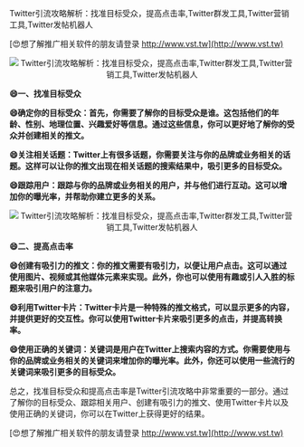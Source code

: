 Twitter引流攻略解析：找准目标受众，提高点击率,Twitter群发工具,Twitter营销工具,Twitter发帖机器人

[😍想了解推广相关软件的朋友请登录 http://www.vst.tw](http://www.vst.tw)

 <center><img src="https://vst.tw/MP4/tuiguang/png/0.png" alt="Twitter引流攻略解析：找准目标受众，提高点击率,Twitter群发工具,Twitter营销工具,Twitter发帖机器人"></center>

**😄一、找准目标受众**

**😄确定你的目标受众：首先，你需要了解你的目标受众是谁。这包括他们的年龄、性别、地理位置、兴趣爱好等信息。通过这些信息，你可以更好地了解你的受众并创建相关的推文。**

**😄关注相关话题：Twitter上有很多话题，你需要关注与你的品牌或业务相关的话题。这样可以让你的推文出现在相关话题的搜索结果中，吸引更多的目标受众。**

**😄跟踪用户：跟踪与你的品牌或业务相关的用户，并与他们进行互动。这可以增加你的曝光率，并帮助你建立更多的关系。**

 <center><img src="https://vst.tw/MP4/tuiguang/png/6.png" alt="Twitter引流攻略解析：找准目标受众，提高点击率,Twitter群发工具,Twitter营销工具,Twitter发帖机器人"></center>

**😄二、提高点击率**

**😄创建有吸引力的推文：你的推文需要有吸引力，以便让用户点击。这可以通过使用图片、视频或其他媒体元素来实现。此外，你也可以使用有趣或引人入胜的标题来吸引用户的注意力。**

**😄利用Twitter卡片：Twitter卡片是一种特殊的推文格式，可以显示更多的内容，并提供更好的交互性。你可以使用Twitter卡片来吸引更多的点击，并提高转换率。**

**😄使用正确的关键词：关键词是用户在Twitter上搜索内容的方式。你需要使用与你的品牌或业务相关的关键词来增加你的曝光率。此外，你还可以使用一些流行的关键词来吸引更多的目标受众。**

总之，找准目标受众和提高点击率是Twitter引流攻略中非常重要的一部分。通过了解你的目标受众、跟踪相关用户、创建有吸引力的推文、使用Twitter卡片以及使用正确的关键词，你可以在Twitter上获得更好的结果。

[😍想了解推广相关软件的朋友请登录 http://www.vst.tw](http://www.vst.tw)



